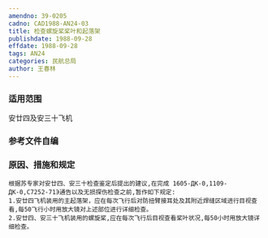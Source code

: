 ```yaml
---
amendno: 39-0205
cadno: CAD1988-AN24-03
title: 检查螺旋桨桨叶和起落架
publishdate: 1988-09-28
effdate: 1988-09-28
tags: AN24
categories: 民航总局
author: 王春林
---
```


### 适用范围 
安廿四及安三十飞机

### 参考文件自编

### 原因、措施和规定 
    根据苏专家对安廿四、安三十检查鉴定后提出的建议,在完成 1605-ДК-0,1109-ДК-0,C7252-71Э通告以及无损探伤检查之前,暂作如下规定: 
    1.安廿四飞机装用的主起落架，应在每次飞行后对防扭臂接耳处及其附近焊缝区域进行目视查看,每50飞行小时用放大镜对上述部位进行详细检查。 
    2.安廿四、安三十飞机装用的螺旋桨,应在每次飞行后目视查看桨叶状况,每50小时用放大镜详细检查。

